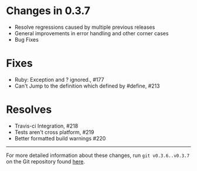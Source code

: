 Changes in 0.3.7
================

- Resolve regressions caused by multiple previous releases
- General improvements in error handling and other corner cases
- Bug Fixes

Fixes
=====

* Ruby: Exception and ? ignored., #177
* Can't Jump to the definition which defined by #define, #213

Resolves
========

* Travis-ci Integration, #218
* Tests aren't cross platform, #219
* Better formatted build warnings #220

*******************************************************************************

For more detailed information about these changes, run ``git v0.3.6..v0.3.7``
on the Git repository found [here](https://github.com/SublimeText/CTags).
